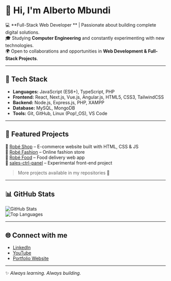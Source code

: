 # 👋 Hi, I'm Alberto Mbundi

💻 **Full-Stack Web Developer ** | Passionate about building complete digital solutions.  
🎓 Studying **Computer Engineering** and constantly experimenting with new technologies.  
🌍 Open to collaborations and opportunities in **Web Development & Full-Stack Projects**.  

---

## 🚀 Tech Stack

- **Languages:** JavaScript (ES6+), TypeScript, PHP  
- **Frontend:** React, Next.js, Vue.js, Angular.js, HTML5, CSS3, TailwindCSS  
- **Backend:** Node.js, Express.js, PHP, XAMPP  
- **Database:** MySQL, MongoDB  
- **Tools:** Git, GitHub, Linux (Pop!_OS), VS Code  

---

## 📌 Featured Projects

🔹 [Robé Shop](https://robeshop.vercel.app/) – E-commerce website built with HTML, CSS & JS  
🔹 [Robé Fashion](https://robefashion.vercel.app/) – Online fashion store  
🔹 [Robé Food](https://robefood.vercel.app/) – Food delivery web app  
🔹 [sales-ctrl-panel](https://paineldevendas.vercel.app/) – Experimental front-end project  

> More projects available in my repositories 👀

---

## 📊 GitHub Stats

![GitHub Stats](https://github-readme-stats.vercel.app/api?username=albertombundi&show_icons=true&theme=radical)  
![Top Languages](https://github-readme-stats.vercel.app/api/top-langs/?username=albertombundi&layout=compact&theme=radical)

---

## 🌐 Connect with me

- [LinkedIn](https://linkedin.com/in/albertombundi)  
- [YouTube](https://youtube.com/@SEU-CANAL)  
- [Portfolio Website ](https://portfolioalbertombundi.vercel.app/)

---
✨ *Always learning. Always building.*  

